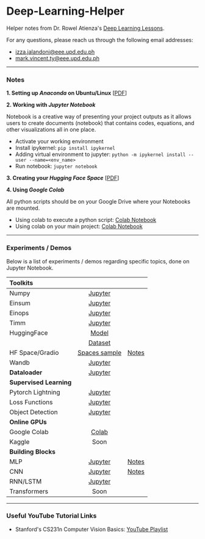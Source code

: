 # Deep-Learning-Helper
Helper notes from Dr. Rowel Atienza's <a href="https://github.com/roatienza/Deep-Learning-Experiments">Deep Learning Lessons</a>.

For any questions, please reach us through the following email addresses:
  - izza.jalandoni@eee.upd.edu.ph
  - mark.vincent.ty@eee.upd.edu.ph

---

### Notes
**1. Setting up *Anaconda* on Ubuntu/Linux** [[PDF](Notes/Setting-up%20Anaconda%20for%20Ubuntu_Linux.pdf)]


**2. Working with *Jupyter Notebook***

Notebook is a creative way of presenting your project outputs as it allows users to create documents (notebook) that contains codes, equations, and other visualizations all in one place.

  - Activate your working environment
  - Install ipykernel: `pip install ipykernel`
  - Adding virtual environment to jupyter: `python -m ipykernel install --user --name=<env_name>`
  - Run notebook: `jupyter notebook`

**3. Creating your *Hugging Face Space*** [[PDF](Notes/HuggingFace_Spaces.pdf)]

**4. Using *Google Colab***

All python scripts should be on your Google Drive where your Notebooks are mounted.

  - Using colab to execute a python script: [Colab Notebook](https://colab.research.google.com/drive/1NNtgPH_FETz9pX8tZ3DfMjTtZdMCUZBJ?usp=sharing)
  - Using colab on your main project: [Colab Notebook](https://colab.research.google.com/drive/1Dx1LxDX-_wvBcw_VVcr368PfOrzJJzai?usp=sharing)

---

### Experiments / Demos

Below is a list of experiments / demos regarding specific topics, done on Jupyter Notebook.

|   <b>Toolkits</b>     |                                          |    |
|:----------------------|:----------------------------------------:|:--:|
| Numpy                 | [Jupyter](Toolkits/numpy_demo.ipynb)     |    |
| Einsum                | [Jupyter](Toolkits/einsum_demo.ipynb)    |    |
| Einops                | [Jupyter](Toolkits/einops_demo.ipynb)    |    |
| Timm                  | [Jupyter](Toolkits/timm_demo.ipynb)      |    |
| HuggingFace           | [Model](Toolkits/huggingface_demo.ipynb) |    |
|                       | [Dataset](Datasets/dataset_demo.ipynb)   |    |
| HF Space/Gradio       | [Spaces sample](https://huggingface.co/spaces/izzajalandoni/dialogpt-tagalog) | [Notes](Notes/HuggingFace_Spaces.pdf) |
| Wandb                 | [Jupyter](Toolkits/wandb_demo.ipynb)     |    |
| <b>Dataloader</b>     | [Jupyter](Datasets/dataset_demo.ipynb)   |    |
| <b>Supervised Learning</b>|                                      |    |
| Pytorch Lightning     | [Jupyter](SupervisedLearning/mlp_lightning_demo.ipynb)|    |
| Loss Functions        | [Jupyter](SupervisedLearning/lossfunctions.ipynb)     |    |
| Object Detection      | [Jupyter](SupervisedLearning/object_detection.ipynb)  |    |
| <b>Online GPUs</b>    |                                          |    |
| Google Colab          | [Colab](https://colab.research.google.com/drive/1VCg5k-ENTRRJ4ofZGlR1DZhDXqpoyw0V?usp=sharing) |    |
| Kaggle                | Soon                                     |    |
| <b>Building Blocks</b>|                                          |    |
| MLP                   | [Jupyter](BuildingBlocks/mlp_demo.ipynb) | [Notes](Notes/MultiLayer_Perceptron(MLP).pdf)    |
| CNN                   | [Jupyter](BuildingBlocks/cnn_demo.ipynb) | [Notes](Notes/NN%20IO%20Shape%20Calculation.pdf) |
| RNN/LSTM              | [Jupyter](BuildingBlocks/rnn_demo.ipynb) |    |
| Transformers          | Soon                                     |    |

---

### Useful YouTube Tutorial Links

- Stanford's CS231n Computer Vision Basics: <a href="https://www.youtube.com/playlist?list=PL3FW7Lu3i5JvHM8ljYj-zLfQRF3EO8sYv">YouTube Playlist</a>
